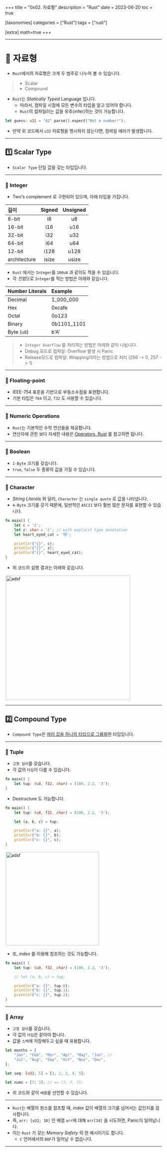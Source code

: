 +++
title = "0x02. 자료형"
description = "Rust"
date = 2023-06-20
toc = true

[taxonomies]
categories = ["Rust"]
tags = ["rust"]

[extra]
math=true
+++

---

# 🤔 자료형
- `Rust`에서의 자료형은 크게 두 범주로 나누어 볼 수 있습니다.
> - Scalar
> - Compound
- `Rust`는 <txtylw>*Statically Typed* Language</txtylw> 입니다.
    - 따라서, <txtred>컴파일 시점</txtred>에 모든 변수의 타입을 알고 있어야 합니다.
    - `Rust`의 <txtred>컴파일러</txtred>는 값을 유추(infer)하는 것이 가능합니다.

```rust
let guess: u32 = "42".parse().expect("Not a number!");
```

- 만약 위 코드에서 `u32` 자료형을 명시하지 않는다면, <txtred>컴파일 에러</txtred>가 발생합니다.

---

## 1️⃣ Scalar Type
- `Scalar Type` 단일 값을 갖는 타입입니다.

---

### 📌 Integer
- <txtylw>Two's complement</txtylw> 로 구현되어 있으며, 아래 타입을 가집니다.

<center>

| 길이 | Signed | Unsigned |
| :--- | :----: | :------: |
| 8-bit |  i8     | u8       |
| 16-bit | i16     | u16       |
| 32-bit | i32     | u32       |
| 64-bit | i64     | u64       |
| 12-bit | i128     | u128       |
| architecture | isize     | usize       |

</center>

- `Rust` 에서는 `Integer`를 `100u8` 과 같이도 적을 수 있습니다.
- 각 *진법*으로 `Integer`를 적는 방법은 아래와 같습니다.

<center>

| Number Literals | Example |
| :--- | :---- |
| Decimal |  1_000_000 |
| Hex| 0xcafe|
| Octal| 0o123 |
| Binary | 0b1101_1101 |
| Byte (`u8`)| b'A'    |

</center>

> - `Integer Overflow` 를 처리하는 방법은 아래와 같이 나뉩니다.
> - <txtylw>Debug</txtylw> 모드로 컴파일: <txtred>Overflow</txtred> 발생 시 <txtred>Panic</txtred>
> - <txtylw>Release</txtylw>모드로 컴파일:  <txtred>Wrapping</txtred>이라는 방법으로 처리 (256 -> 0, 257 -> 1)

---

### 📌 Floating-point
- <txtylw>IEEE-754</txtylw> 표준을 기반으로 부동소수점을 표현합니다.
- 기본 타입은 `f64` 이고, `f32` 도 사용할 수 있습니다.

---

### 💫 Numeric Operations
- `Rust`는 기본적인 수학 연산들을 제공합니다.
- 연산자에 관한 보다 자세한 내용은 [Operators, Rust](https://doc.rust-lang.org/book/appendix-02-operators.html) 를 참고하면 됩니다.

---

### 📌 Boolean
- `1-Byte` 크기를 갖습니다.
- `true`, `false` 두 종류의 값을 가질 수 있습니다.

---

### 📌 Character
- <txtylw>*String Literals*</txtylw> 와 달리, `Character` 는 `single quote` 로 값을 나타냅니다.
- `4-Byte` 크기를 갖기 때문에, 일반적인 `ASCII` 보다 훨씬 많은 문자를 표현할 수 있습니다.
```rust
fn main() {
    let c = 'z';
    let z: char = 'ℤ'; // with explicit type annotation
    let heart_eyed_cat = '😻';

    println!("{}", c);
    println!("{}", z);
    println!("{}", heart_eyed_cat);
}
```
- 위 코드의 실행 결과는 아래와 같습니다.

<img src="../../../images/study/rust/rust_01_04.png" width="400rem" alt="adsf" style="border: 2px solid white"/>

---

## 2️⃣ Compound Type

- `Compound Type`은 <u>여러 값을 하나의 타입으로 그룹화</u>한 타입입니다.

---

### 📌 Tuple
- `고정 길이`를 갖습니다.
- 각 값의 `타입`이 다를 수 있습니다.
```rust
fn main() {
    let tup: (u8, f32, char) = (100, 2.2, '3');
}
```

- <txtylw>Destructure</txtylw> 도 가능합니다.
```rust
fn main() {
    let tup: (u8, f32, char) = (100, 2.2, '3');

    let (a, b, c) = tup;

    println!("a: {}", a);
    println!("b: {}", b);
    println!("c: {}", c);
}
```

<img src="../../../images/study/rust/rust_01_05.png" width="300rem" alt="adsf" style="border: 2px solid white"/>

- 또, *index* 를 이용해 참조하는 것도 가능합니다.
```rust
fn main() {
    let tup: (u8, f32, char) = (100, 2.2, '3');

    // let (a, b, c) = tup;

    println!("a: {}", tup.0);
    println!("b: {}", tup.1);
    println!("c: {}", tup.2);
}
```

---

### 📌 Array
- `고정 길이`를 갖습니다.
- 각 값의 `타입`은 같아야 합니다.
- 값을 `스택`에 저장해두고 싶을 때 유용합니다.
```rust
let months = [
    "Jan", "Feb", "Mar", "Apr", "May", "Jun", //
    "Jul", "Aug", "Sep", "Oct", "Nov", "Dec",
];

let seq: [u32; 5] = [1, 2, 3, 4, 5];

let nums = [7; 3]; // == [7, 7, 7];
```
- 위 코드와 같이 `배열`을 선언할 수 있습니다.

---

- `Rust`는 배열의 원소를 참조할 때, *index* 값이 배열의 크기를 넘어서는 값인지를 검사합니다.
- 즉, `arr: [u32; 10]` 인 배열 `arr`에 대해 `arr[10]` 을 시도하면, <txtred>Panic</txtred>이 일어납니다.
- 이는 `Rust` 가 갖는 <txtylw>*Memory Safety*</txtylw> 의 한 예시이기도 합니다.
    - `C` 언어에서의 `BOF`가 일어날 수 없습니다.
---
